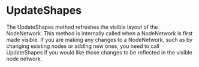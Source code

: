 # UpdateShapes

The UpdateShapes method refreshes the visible layout of the NodeNetwork. This method is internally called when a NodeNetwork is first made visible. If you are making any changes to a NodeNetwork, such as by changing existing nodes or adding new ones, you need to call UpdateShapes if you would like those changes to be reflected in the visible node network.
